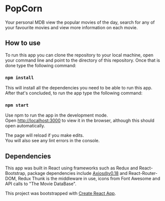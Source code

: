 # PopCorn

Your personal MDB view the popular movies of the day, search for any of your favourite movies and view more information on each movie.

## How to use

To run this app you can clone the repository to your local machine, open your command line and point to the directory of this repository. Once that is done type the following command:

### `npm install`

This will install all the dependencies you need to be able to run this app. After that's concluded, to run the app type the following command:

### `npm start`

Use npm to run the app in the development mode.<br />
Open [http://localhost:3000](http://localhost:3000) to view it in the browser, although this should open automatically.

The page will reload if you make edits.<br />
You will also see any lint errors in the console.

## Dependencies

This app was built in React using frameworks such as Redux and React-Bootstrap, package dependencies include Axios@v0.18 and React-Router-DOM, Redux Thunk is the middleware in use, icons from Font Awesome and API calls to "The Movie DataBase".

This project was bootstrapped with [Create React App](https://github.com/facebook/create-react-app).
